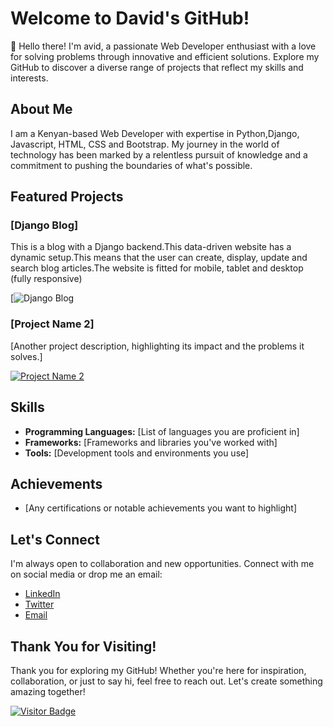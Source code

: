 # Welcome to David's GitHub!

👋 Hello there! I'm avid, a passionate Web Developer enthusiast with a love for solving problems through innovative and efficient solutions. Explore my GitHub to discover a diverse range of projects that reflect my skills and interests.

## About Me

I am a Kenyan-based Web Developer with expertise in Python,Django, Javascript, HTML, CSS and Bootstrap. My journey in the world of technology has been marked by a relentless pursuit of knowledge and a commitment to pushing the boundaries of what's possible.

## Featured Projects 

### [Django Blog]
This is a blog with a Django backend.This data-driven website has a dynamic setup.This means that the user can create, display, update and search blog articles.The website is fitted for mobile, tablet and desktop (fully responsive)

[![Django Blog]([link-to-project](https://github.com/davy254/django_blog_2))

### [Project Name 2]
[Another project description, highlighting its impact and the problems it solves.]

[![Project Name 2](link-to-project-image)](link-to-project)

## Skills

- **Programming Languages:** [List of languages you are proficient in]
- **Frameworks:** [Frameworks and libraries you've worked with]
- **Tools:** [Development tools and environments you use]

## Achievements

- [Any certifications or notable achievements you want to highlight]

## Let's Connect

I'm always open to collaboration and new opportunities. Connect with me on social media or drop me an email:

- [LinkedIn](link-to-linkedin)
- [Twitter](link-to-twitter)
- [Email](mailto:your.email@example.com)

## Thank You for Visiting!

Thank you for exploring my GitHub! Whether you're here for inspiration, collaboration, or just to say hi, feel free to reach out. Let's create something amazing together!

[![Visitor Badge](https://visitor-badge.glitch.me/badge?page_id=your-username.your-username)](https://github.com/your-username/your-username)

